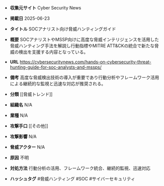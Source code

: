 - **収集元サイト**
Cyber Security News

- **掲載日**
2025-06-23

- **タイトル**
SOCアナリスト向け脅威ハンティングガイド

- **概要**
SOCアナリストやMSSP向けに高度な脅威インテリジェンスを活用した脅威ハンティング手法を解説し行動指標やMITRE ATT&CKの統合で新たな脅威の検出を支援する内容となっている。

- **URL**
https://cybersecuritynews.com/hands-on-cybersecurity-threat-hunting-guide-for-soc-analysts-and-mssps/

- **備考**
高度な脅威検出技術の導入が重要であり行動分析やフレームワーク活用による継続的な監視と迅速な対応が推奨される。

- **分類**
[[脅威トレンド]]

- **組織名**
N/A

- **業種**
N/A

- **攻撃手口**
[[その他]]

- **攻撃影響**
N/A

- **脅威アクター**
N/A

- **原因**
不明

- **対処方法**
行動分析の活用、フレームワーク統合、継続的監視、迅速対応

- **ハッシュタグ**
#脅威ハンティング #SOC #サイバーセキュリティ
